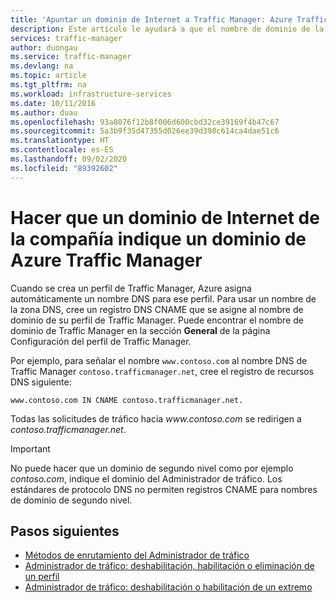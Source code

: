```yaml
---
title: 'Apuntar un dominio de Internet a Traffic Manager: Azure Traffic Manager'
description: Este artículo le ayudará a que el nombre de dominio de la empresa indique un nombre de dominio del Administrador de tráfico.
services: traffic-manager
author: duongau
ms.service: traffic-manager
ms.devlang: na
ms.topic: article
ms.tgt_pltfrm: na
ms.workload: infrastructure-services
ms.date: 10/11/2016
ms.author: duau
ms.openlocfilehash: 93a8076f12b8f006d600cbd32ce39169f4b47c67
ms.sourcegitcommit: 5a3b9f35d47355d026ee39d398c614ca4dae51c6
ms.translationtype: HT
ms.contentlocale: es-ES
ms.lasthandoff: 09/02/2020
ms.locfileid: "89392602"
---
```

# <a name="point-a-company-internet-domain-to-an-azure-traffic-manager-domain"></a>Hacer que un dominio de Internet de la compañía indique un dominio de Azure Traffic Manager

Cuando se crea un perfil de Traffic Manager, Azure asigna automáticamente un nombre DNS para ese perfil. Para usar un nombre de la zona DNS, cree un registro DNS CNAME que se asigne al nombre de dominio de su perfil de Traffic Manager. Puede encontrar el nombre de dominio de Traffic Manager en la sección **General** de la página Configuración del perfil de Traffic Manager.

Por ejemplo, para señalar el nombre `www.contoso.com` al nombre DNS de Traffic Manager `contoso.trafficmanager.net`, cree el registro de recursos DNS siguiente:

`www.contoso.com IN CNAME contoso.trafficmanager.net.`

Todas las solicitudes de tráfico hacia *www\.contoso.com* se redirigen a *contoso.trafficmanager.net*.

> [!IMPORTANT]
> No puede hacer que un dominio de segundo nivel como por ejemplo *contoso.com*, indique el dominio del Administrador de tráfico. Los estándares de protocolo DNS no permiten registros CNAME para nombres de dominio de segundo nivel.

## <a name="next-steps"></a>Pasos siguientes

* [Métodos de enrutamiento del Administrador de tráfico](traffic-manager-routing-methods.md)
* [Administrador de tráfico: deshabilitación, habilitación o eliminación de un perfil](disable-enable-or-delete-a-profile.md)
* [Administrador de tráfico: deshabilitación o habilitación de un extremo](disable-or-enable-an-endpoint.md)
